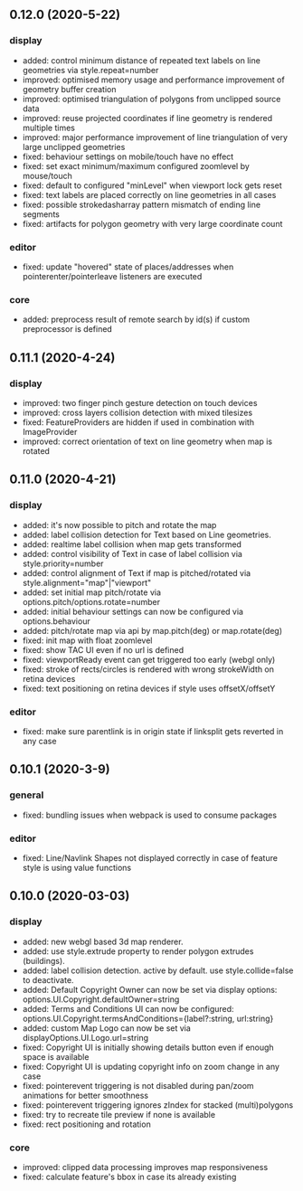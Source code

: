 ## 0.12.0 (2020-5-22)
### display
* added: control minimum distance of repeated text labels on line geometries via style.repeat=number
* improved: optimised memory usage and performance improvement of geometry buffer creation
* improved: optimised triangulation of polygons from unclipped source data
* improved: reuse projected coordinates if line geometry is rendered multiple times
* improved: major performance improvement of line triangulation of very large unclipped geometries
* fixed: behaviour settings on mobile/touch have no effect
* fixed: set exact minimum/maximum configured zoomlevel by mouse/touch
* fixed: default to configured "minLevel" when viewport lock gets reset
* fixed: text labels are placed correctly on line geometries in all cases
* fixed: possible strokedasharray pattern mismatch of ending line segments
* fixed: artifacts for polygon geometry with very large coordinate count
### editor
* fixed: update "hovered" state of places/addresses when pointerenter/pointerleave listeners are executed
### core
* added: preprocess result of remote search by id(s) if custom preprocessor is defined

## 0.11.1 (2020-4-24)
### display
* improved: two finger pinch gesture detection on touch devices
* improved: cross layers collision detection with mixed tilesizes
* fixed: FeatureProviders are hidden if used in combination with ImageProvider
* improved: correct orientation of text on line geometry when map is rotated

## 0.11.0 (2020-4-21)
### display
* added: it's now possible to pitch and rotate the map
* added: label collision detection for Text based on Line geometries.
* added: realtime label collision when map gets transformed
* added: control visibility of Text in case of label collision via style.priority=number
* added: control alignment of Text if map is pitched/rotated via style.alignment="map"|"viewport"
* added: set initial map pitch/rotate via options.pitch/options.rotate=number
* added: initial behaviour settings can now be configured via options.behaviour
* added: pitch/rotate map via api by map.pitch(deg) or map.rotate(deg)
* fixed: init map with float zoomlevel
* fixed: show TAC UI even if no url is defined
* fixed: viewportReady event can get triggered too early (webgl only)
* fixed: stroke of rects/circles is rendered with wrong strokeWidth on retina devices
* fixed: text positioning on retina devices if style uses offsetX/offsetY
### editor
* fixed: make sure parentlink is in origin state if linksplit gets reverted in any case

## 0.10.1 (2020-3-9)
### general
* fixed:  bundling issues when webpack is used to consume packages
### editor
* fixed:  Line/Navlink Shapes not displayed correctly in case of feature style is using value functions

## 0.10.0 (2020-03-03)
### display
* added: new webgl based 3d map renderer.
* added: use style.extrude property to render polygon extrudes (buildings).
* added: label collision detection. active by default. use style.collide=false to deactivate.
* added: Default Copyright Owner can now be set via display options: options.UI.Copyright.defaultOwner=string
* added: Terms and Conditions UI can now be configured: options.UI.Copyright.termsAndConditions={label?:string, url:string}
* added: custom Map Logo can now be set via displayOptions.UI.Logo.url=string
* fixed: Copyright UI is initially showing details button even if enough space is available
* fixed: Copyright UI is updating copyright info on zoom change in any case
* fixed: pointerevent triggering is not disabled during pan/zoom animations for better smoothness
* fixed: pointerevent triggering ignores zIndex for stacked (multi)polygons
* fixed: try to recreate tile preview if none is available
* fixed: rect positioning and rotation
### core
* improved: clipped data processing improves map responsiveness
* fixed: calculate feature's bbox in case its already existing
